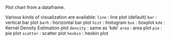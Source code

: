 Plot chart from a dataframe.

Various kinds of visualization are available:
    `line` : line plot (default)
    `bar` : vertical bar plot
    `barh` : horizontal bar plot
    `hist` : histogram
    `box` : boxplot
    `kde` : Kernel Density Estimation plot
    `density` : same as ‘kde’
    `area` : area plot
    `pie` : pie plot
    `scatter` : scatter plot
    `hexbin` : hexbin plot